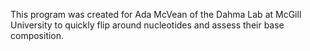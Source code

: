 This program was created for Ada McVean of the Dahma Lab at McGill University to quickly flip around nucleotides and assess their base composition.